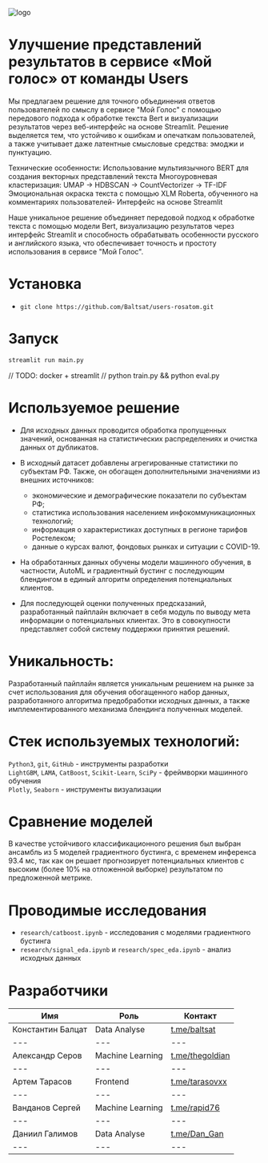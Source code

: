 
![logo](https://github.com/Baltsat/users-rosatom/assets/42536677/8b3b5aa5-b56b-4c83-8681-6ca52d15f972)


# Улучшение представлений результатов в сервисе «Мой голос» от команды Users

Мы предлагаем решение для точного объединения ответов пользователей по смыслу в сервисе "Мой Голос" с помощью передового подхода к обработке текста Bert и визуализации результатов через веб-интерфейс на основе Streamlit. Решение выделяется тем, что устойчиво к ошибкам и опечаткам пользователей, а также учитывает даже латентные смысловые средства: эмоджи и пунктуацию.

Технические особенности:
Использование мультиязычного BERT для создания векторных представлений текста
Многоуровневая кластеризация: UMAP -> HDBSCAN -> CountVectorizer -> TF-IDF
Эмоциональная окраска текста с помощью XLM Roberta, обученного на комментариях пользователей- Интерфейс на основе Streamlit

Наше уникальное решение объединяет передовой подход к обработке текста с помощью модели Bert, визуализацию результатов через интерфейс Streamlit и способность обрабатывать особенности русского и английского языка, что обеспечивает точность и простоту использования в сервисе "Мой Голос".

# Установка
- `git clone https://github.com/Baltsat/users-rosatom.git`

# Запуск
```bash
streamlit run main.py
```
// TODO: docker + streamlit
// python train.py && python eval.py

# Используемое решение

* Для исходных данных проводится обработка пропущенных значений, основанная на статистических распределениях и очистка данных от дубликатов. 
* В исходный датасет добавлены агрегированные статистики по субъектам РФ. Также, он обогащен дополнительными значениями из внешних источников:

  * экономические и демографические показатели по субъектам РФ;
  * статистика использования населением инфокоммуникационных технологий;
  * информация о характеристиках доступных в регионе тарифов Ростелеком;
  * данные о курсах валют, фондовых рынках и ситуации с COVID-19.

* На обработанных данных обучены модели машинного обучения, в частности, AutoML и градиентный бустинг с последующим блендингом в единый алгоритм определения потенциальных клиентов.
* Для последующей оценки полученных предсказаний, разработанный пайплайн включает в себя модуль по выводу мета информации о потенциальных клиентах. Это в совокупности представляет собой систему поддержки принятия решений.

# Уникальность:

Разработанный пайплайн является уникальным решением на рынке за счет использования для обучения обогащенного набор данных, разработанного алгоритма предобработки исходных данных, а также имплементированного механизма блендинга полученных моделей.

# Стек используемых технологий:

`Python3`, `git`, `GitHub` - инструменты разработки  
`LightGBM`, `LAMA`, `CatBoost`, `Scikit-Learn`, `SciPy` - фреймворки машинного обучения  
`Plotly`, `Seaborn` - инструменты визуализации  

# Сравнение моделей

В качестве устойчивого классификационного решения был выбран ансамбль из 5 моделей градиентного бустинга, с временем инференса 93.4 мс, так как он решает прогнозирует потенциальных клиентов с высоким (более 10% на отложенной выборке) результатом по предложенной метрике.

# Проводимые исследования

- `research/catboost.ipynb` - исследования с моделями градиентного бустинга
- `research/signal_eda.ipynb` и `research/spec_eda.ipynb` - анализ исходных данных 


# Разработчики
| Имя                  | Роль           | Контакт               |
|----------------------|----------------|-----------------------|
| Константин Балцат    | Data Analyse | [t.me/baltsat](https://t.me/baltsat)       |
| ---                  | ---            | ---                   |
| Александр Серов      | Machine Learning | [t.me/thegoldian](https://t.me/thegoldian) |
| ---                  | ---            | ---                   |
| Артем Тарасов        | Frontend | [t.me/tarasovxx](https://t.me/tarasovxx)   |
| ---                  | ---            | ---                   |
| Ванданов Сергей      | Machine Learning | [t.me/rapid76](https://t.me/@rapid76)      |
| ---                  | ---            | ---                   |
| Даниил Галимов       | Data Analyse | [t.me/Dan_Gan](https://t.me/Dan_Gan)  |
| ---                  | ---            | ---                   |
